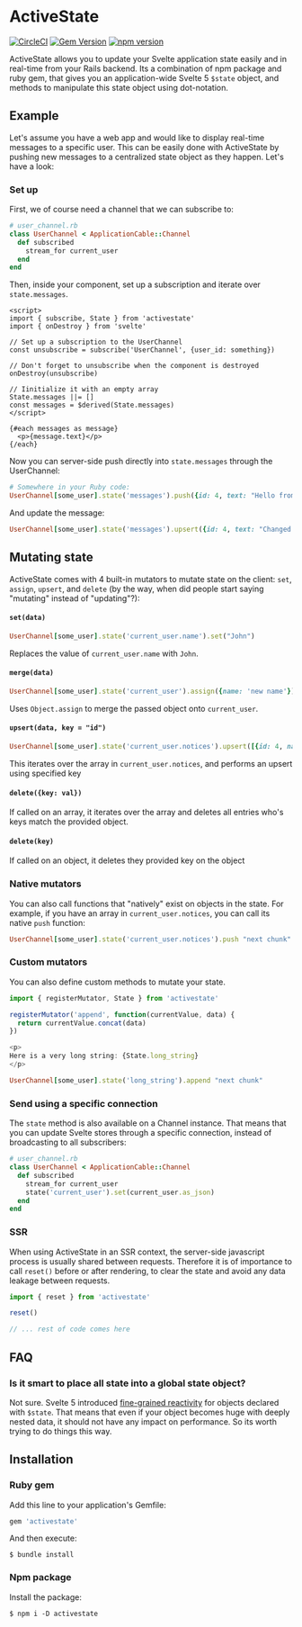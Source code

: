# ActiveState

[![CircleCI](https://circleci.com/gh/buhrmi/activestate.svg?style=shield)](https://circleci.com/gh/buhrmi/activestate)
[![Gem Version](https://badge.fury.io/rb/activestate.svg)](https://rubygems.org/gems/activestate)
[![npm version](https://badge.fury.io/js/activestate.svg)](https://www.npmjs.com/package/activestate)

ActiveState allows you to update your Svelte application state easily and in real-time from your Rails backend. Its a combination of npm package and ruby gem, that gives you an application-wide Svelte 5 `$state` object, and methods to manipulate this state object using dot-notation.

## Example

Let's assume you have a web app and would like to display real-time messages to a specific user. This can be easily done with ActiveState by pushing new messages to a centralized state object as they happen. Let's have a look:

### Set up

First, we of course need a channel that we can subscribe to:

```rb
# user_channel.rb
class UserChannel < ApplicationCable::Channel
  def subscribed
    stream_for current_user
  end
end
```

Then, inside your component, set up a subscription and iterate over `state.messages`.

```svelte
<script>
import { subscribe, State } from 'activestate'
import { onDestroy } from 'svelte'

// Set up a subscription to the UserChannel
const unsubscribe = subscribe('UserChannel', {user_id: something})

// Don't forget to unsubscribe when the component is destroyed
onDestroy(unsubscribe)

// Iinitialize it with an empty array
State.messages ||= []
const messages = $derived(State.messages)
</script>

{#each messages as message}
  <p>{message.text}</p>
{/each}
```

Now you can server-side push directly into `state.messages` through the UserChannel:

```rb
# Somewhere in your Ruby code:
UserChannel[some_user].state('messages').push({id: 4, text: "Hello from Ruby"})
```

And update the message:

```rb
UserChannel[some_user].state('messages').upsert({id: 4, text: "Changed text"})
```


## Mutating state

ActiveState comes with 4 built-in mutators to mutate state on the client: `set`, `assign`, `upsert`, and `delete` (by the way, when did people start saying "mutating" instead of "updating"?):

#### `set(data)`

```rb
UserChannel[some_user].state('current_user.name').set("John")
```

Replaces the value of `current_user.name` with `John`.

#### `merge(data)`

```rb
UserChannel[some_user].state('current_user').assign({name: 'new name'})
```

Uses `Object.assign` to merge the passed object onto `current_user`.

#### `upsert(data, key = "id")`

```rb
UserChannel[some_user].state('current_user.notices').upsert([{id: 4, name: "new name"}])
```

This iterates over the array in `current_user.notices`, and performs an upsert using specified key

#### `delete({key: val})`

If called on an array, it iterates over the array and deletes all entries who's keys match the provided object.

#### `delete(key)`

If called on an object, it deletes they provided key on the object

### Native mutators

You can also call functions that "natively" exist on objects in the state. For example, if you have an array in `current_user.notices`, you can call its native `push` function:

```ruby
UserChannel[some_user].state('current_user.notices').push "next chunk"
```

### Custom mutators

You can also define custom methods to mutate your state.

```js
import { registerMutator, State } from 'activestate'

registerMutator('append', function(currentValue, data) {
  return currentValue.concat(data)
})

<p>
Here is a very long string: {State.long_string}
</p>
```

```ruby
UserChannel[some_user].state('long_string').append "next chunk"
```

### Send using a specific connection

The `state` method is also available on a Channel instance. That means that you can update Svelte stores through a specific connection, instead of broadcasting to all subscribers:

```rb
# user_channel.rb
class UserChannel < ApplicationCable::Channel
  def subscribed
    stream_for current_user
    state('current_user').set(current_user.as_json)
  end
end
```

### SSR

When using ActiveState in an SSR context, the server-side javascript process is usually shared between requests. Therefore it is of importance to call `reset()` before or after rendering, to clear the state and avoid any data leakage between requests.

```js
import { reset } from 'activestate'

reset()

// ... rest of code comes here
```

## FAQ

### Is it smart to place all state into a global state object?

Not sure. Svelte 5 introduced [fine-grained reactivity](https://frontendmasters.com/blog/fine-grained-reactivity-in-svelte-5/) for objects declared with `$state`. That means that even if your object becomes huge with deeply nested data, it should not have any impact on performance. So its worth trying to do things this way.

## Installation

### Ruby gem

Add this line to your application's Gemfile:

```ruby
gem 'activestate'
```

And then execute:

    $ bundle install

### Npm package

Install the package:

    $ npm i -D activestate

